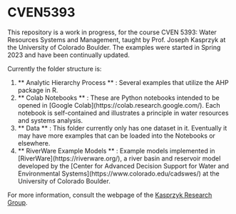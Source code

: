 # CVEN5393

This repository is a work in progress, for the course CVEN 5393: Water Resources Systems and Management, taught by Prof. Joseph Kasprzyk at the University of Colorado Boulder. The examples were started in Spring 2023 and have been continually updated.

Currently the folder structure is:
<ol>
  <li> ** Analytic Hierarchy Process ** : Several examples that utilize the AHP package in R.</li>
  <li> ** Colab Notebooks ** : These are Python notebooks intended to be opened in [Google Colab](https://colab.research.google.com/). Each notebook is self-contained and illustrates a principle in water resources and systems analysis.</li>
  <li> ** Data ** : This folder currently only has one dataset in it. Eventually it may have more examples that can be loaded into the Notebooks or elsewhere.</li>
  <li> ** RiverWare Example Models ** : Example models implemented in [RiverWare](https://riverware.org/), a river basin and reservoir model developed by the [Center for Advanced Decision Support for Water and Environmental Systems](https://www.colorado.edu/cadswes/) at the University of Colorado Boulder.</li>
</ol>

For more information, consult the webpage of the [Kasprzyk Research Group](https://www.colorado.edu/lab/krg).

